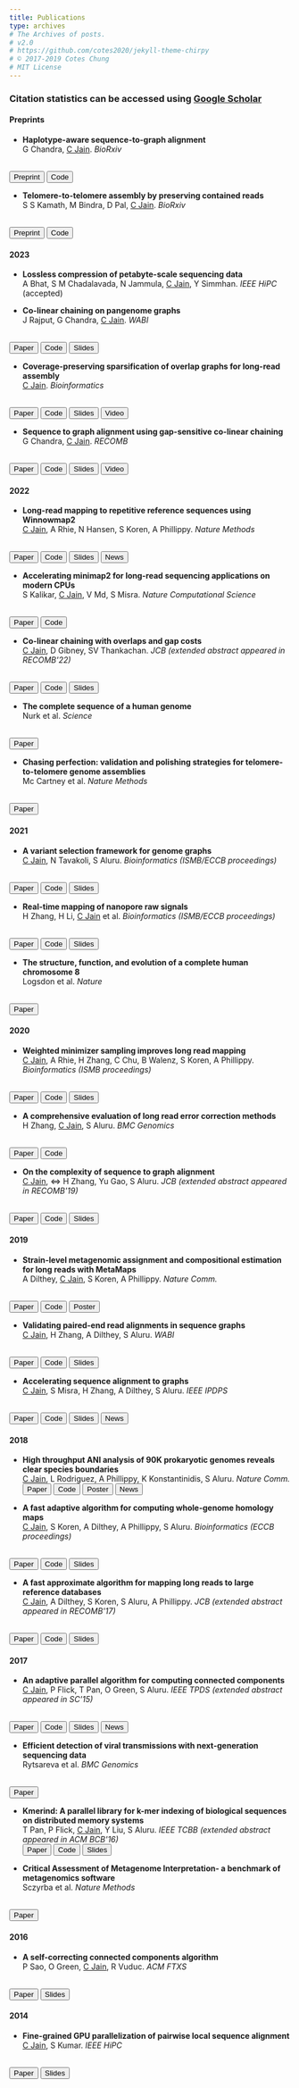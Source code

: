 ```yaml
---
title: Publications
type: archives
# The Archives of posts.
# v2.0
# https://github.com/cotes2020/jekyll-theme-chirpy
# © 2017-2019 Cotes Chung
# MIT License
---
```


<head>
  <link
    href="https://fonts.googleapis.com/css?family=Montserrat"
    rel="stylesheet"
  />
  <link rel="stylesheet" href="../../assets/css/main.css" />
</head>

### Citation statistics can be accessed using [Google Scholar](https://scholar.google.com/citations?user=Y2UmkF0AAAAJ&hl=en)

#### **Preprints**

* **Haplotype-aware sequence-to-graph alignment** <br>
G Chandra, <u>C Jain</u>. _BioRxiv_
<br>
<button type="button" class="btn btn-outline-info btn-sm">
<a href="https://doi.org/10.1101/2023.11.15.566493" style="all: unset; color: inherit">Preprint</a>
</button> 
<button type="button" class="btn btn-outline-secondary btn-sm">
<a href="https://github.com/at-cg/minichain" style="all: unset; color: inherit">Code</a>
</button>

* **Telomere-to-telomere assembly by preserving contained reads** <br>
S S Kamath, M Bindra, D Pal, <u>C Jain</u>. _BioRxiv_
<br>
<button type="button" class="btn btn-outline-info btn-sm">
<a href="https://doi.org/10.1101/2023.11.07.565066" style="all: unset; color: inherit">Preprint</a>
</button> 
<button type="button" class="btn btn-outline-secondary btn-sm">
<a href="https://github.com/at-cg/RAFT" style="all: unset; color: inherit">Code</a>
</button>


#### **2023**

* **Lossless compression of petabyte-scale sequencing data** <br>
A Bhat, S M Chadalavada, N Jammula, <u>C Jain</u>, Y Simmhan. _IEEE HiPC_ (accepted)

* **Co-linear chaining on pangenome graphs** <br>
J Rajput, G Chandra, <u>C Jain</u>. _WABI_
<br>
<button type="button" class="btn btn-outline-info btn-sm">
<a href="https://drive.google.com/file/d/108us_oFqCFUTarTaJCeXaPB5WTKDMbAf/view?usp=sharing" style="all: unset; color: inherit">Paper</a>
</button> 
<button type="button" class="btn btn-outline-secondary btn-sm">
<a href="https://github.com/at-cg/PanAligner" style="all: unset; color: inherit">Code</a>
</button>
<button type="button" class="btn btn-outline-info btn-sm">
<a href="https://drive.google.com/file/d/1vk-2eqoBpQspytp-8C3eWSAc-2nZwCsF/view?usp=share_link" style="all: unset; color: inherit">Slides</a>
</button>

* **Coverage-preserving sparsification of overlap graphs for long-read assembly** <br>
<u>C Jain</u>. _Bioinformatics_
<br>
<button type="button" class="btn btn-outline-info btn-sm">
<a href="https://drive.google.com/file/d/1XHOIbJ95gRpp7Hf-los8QNdxw73br9do/view?usp=sharing" style="all: unset; color: inherit">Paper</a>
</button> 
<button type="button" class="btn btn-outline-secondary btn-sm">
<a href="https://github.com/at-cg/containX" style="all: unset; color: inherit">Code</a>
</button>
<button type="button" class="btn btn-outline-info btn-sm">
<a href="https://drive.google.com/file/d/1GfNyDX2e-oEsUjBza9w111mzdHUVhmy8/view?usp=share_link" style="all: unset; color: inherit">Slides</a>
</button>
<button type="button" class="btn btn-outline-secondary btn-sm">
<a href="https://youtu.be/wolP6MzsGfo" style="all: unset; color: inherit">Video</a>
</button>

* **Sequence to graph alignment using gap-sensitive co-linear chaining** <br>
G Chandra, <u>C Jain</u>. _RECOMB_
<br>
<button type="button" class="btn btn-outline-info btn-sm">
<a href="https://drive.google.com/file/d/16j5OTcscJMEd1_8fldd8GOrq6SWhpUVT/view?usp=sharing" style="all: unset; color: inherit">Paper</a>
</button> 
<button type="button" class="btn btn-outline-secondary btn-sm">
<a href="https://github.com/at-cg/minichain" style="all: unset; color: inherit">Code</a>
</button>
<button type="button" class="btn btn-outline-info btn-sm">
<a href="https://drive.google.com/file/d/1_EcyeHWv4wuOQ8ikgIV3TOvsFFCufQCr/view?usp=sharing" style="all: unset; color: inherit">Slides</a>
</button>
<button type="button" class="btn btn-outline-secondary btn-sm">
<a href="https://youtu.be/uaBsyvePt3w" style="all: unset; color: inherit">Video</a>
</button>

#### **2022**

* **Long-read mapping to repetitive reference sequences using Winnowmap2** <br>
<u>C Jain</u>, A Rhie, N Hansen, S Koren, A Phillippy. _Nature Methods_
<br>
<button type="button" class="btn btn-outline-info btn-sm">
<a href="https://drive.google.com/file/d/1YxLym5_TfTRphj139xkIvI5Xw_o5P67s/view?usp=sharing" style="all: unset; color: inherit">Paper</a>
</button> 
<button type="button" class="btn btn-outline-secondary btn-sm">
<a href="https://github.com/marbl/Winnowmap" style="all: unset; color: inherit">Code</a>
</button> 
<button type="button" class="btn btn-outline-info btn-sm">
<a href="https://drive.google.com/file/d/1CwZ2RfgYGr2o8qXvfyXmpADf1he_xD9j/view?usp=sharing" style="all: unset; color: inherit">Slides</a>
</button>
<button type="button" class="btn btn-outline-success btn-sm"><a href="https://timesofindia.indiatimes.com/india/first-truly-complete-human-genome-sequenced-india-software-plays-key-role/articleshow/83364939.cms" style="all: unset; color: inherit">News</a></button> 

* **Accelerating minimap2 for long-read sequencing applications on modern CPUs** <br>
S Kalikar, <u>C Jain</u>, V Md, S Misra. _Nature Computational Science_
<br>
<button type="button" class="btn btn-outline-info btn-sm">
<a href="https://drive.google.com/file/d/1Xl3m6CX7lOdhEj1pq6VAhsJC-BeqTwDI/view?usp=sharing" style="all: unset; color: inherit">Paper</a>
</button> 
<button type="button" class="btn btn-outline-secondary btn-sm">
<a href="https://github.com/bwa-mem2/mm2-fast" style="all: unset; color: inherit">Code</a>
</button>

* **Co-linear chaining with overlaps and gap costs** <br>
<u>C Jain</u>, D Gibney, SV Thankachan. _JCB (extended abstract appeared in RECOMB'22)_
<br>
<button type="button" class="btn btn-outline-info btn-sm">
<a href="https://drive.google.com/file/d/10B0WIXyIawZTpcLDTAo3fo0Q35_8IKBI/view?usp=sharing" style="all: unset; color: inherit">Paper</a>
</button> 
<button type="button" class="btn btn-outline-secondary btn-sm">
<a href="https://github.com/AT-CG/ChainX" style="all: unset; color: inherit">Code</a>
</button> 
<button type="button" class="btn btn-outline-info btn-sm">
<a href="https://drive.google.com/file/d/1CWtaCIFn33strERXJF4qkNq9i-rTF9t1/view?usp=sharing" style="all: unset; color: inherit">Slides</a>
</button>

* **The complete sequence of a human genome** <br>
Nurk et al. _Science_
<br>
<button type="button" class="btn btn-outline-info btn-sm">
<a href="https://doi.org/10.1126/science.abj6987" style="all: unset; color: inherit">Paper</a>
</button>

* **Chasing perfection: validation and polishing strategies for telomere-to-telomere genome assemblies** <br>
Mc Cartney et al. _Nature Methods_
<br>
<button type="button" class="btn btn-outline-info btn-sm">
<a href="https://doi.org/10.1038/s41592-022-01440-3" style="all: unset; color: inherit">Paper</a>
</button>

#### **2021**

* **A variant selection framework for genome graphs** <br>
<u>C Jain</u>, N Tavakoli, S Aluru. _Bioinformatics (ISMB/ECCB proceedings)_
<br>
<button type="button" class="btn btn-outline-info btn-sm"><a href="https://drive.google.com/file/d/1wyI06sKQin0XQzzI7iPjbHl3_lpOLyi6/view?usp=sharing" style="all: unset; color: inherit">Paper</a></button>
<button type="button" class="btn btn-outline-secondary btn-sm"><a href="https://github.com/at-cg/VF" style="all: unset; color: inherit">Code</a></button>
<button type="button" class="btn btn-outline-info btn-sm"><a href="https://drive.google.com/file/d/1s12icpPBFCj2X9umZpRU2-4pij9kqZet/view?usp=sharing" style="all: unset; color: inherit">Slides</a></button>

* **Real-time mapping of nanopore raw signals** <br>
H Zhang, H Li, <u>C Jain</u> et al. _Bioinformatics (ISMB/ECCB proceedings)_
<br>
<button type="button" class="btn btn-outline-info btn-sm"><a href="https://drive.google.com/file/d/1XCwfX-eoSWk2shd9ke14UyEF-UnZISGZ/view?usp=sharing" style="all: unset; color: inherit">Paper</a></button>
<button type="button" class="btn btn-outline-secondary btn-sm"><a href="https://github.com/haowenz/sigmap" style="all: unset; color: inherit">Code</a></button>
<button type="button" class="btn btn-outline-info btn-sm"><a href="https://drive.google.com/file/d/1yJu6qw7tLLorQxvfbsEpMzN7NlWlpSKp/view?usp=sharing" style="all: unset; color: inherit">Slides</a></button>

* **The structure, function, and evolution of a complete human chromosome 8** <br>
Logsdon et al. _Nature_
<br>
<button type="button" class="btn btn-outline-info btn-sm"><a href="https://www.nature.com/articles/s41586-021-03420-7" style="all: unset; color: inherit">Paper</a></button> 

#### **2020**

* **Weighted minimizer sampling improves long read mapping** <br>
<u>C Jain</u>, A Rhie, H Zhang, C Chu, B Walenz, S Koren, A Phillippy. _Bioinformatics (ISMB proceedings)_
<br>
<button type="button" class="btn btn-outline-info btn-sm"><a href="https://drive.google.com/file/d/1VNdlFJ1w36tUWjSprsatGyZs_KJugxD0/view?usp=sharing" style="all: unset; color: inherit">Paper</a></button> 
<button type="button" class="btn btn-outline-secondary btn-sm"><a href="https://github.com/marbl/Winnowmap" style="all: unset; color: inherit">Code</a></button> 
<button type="button" class="btn btn-outline-info btn-sm"><a href="https://drive.google.com/file/d/1Er4zEYOPqGz9V5b_h7073SBlIQMJn7jl/view?usp=sharing" style="all: unset; color: inherit">Slides</a></button>

* **A comprehensive evaluation of long read error correction methods** <br>
H Zhang, <u>C Jain</u>, S Aluru. _BMC Genomics_
<br>
<button type="button" class="btn btn-outline-info btn-sm"><a href="https://bmcgenomics.biomedcentral.com/articles/10.1186/s12864-020-07227-0" style="all: unset; color: inherit">Paper</a></button> 
<button type="button" class="btn btn-outline-secondary btn-sm"><a href="https://github.com/haowenz/LRECE" style="all: unset; color: inherit">Code</a></button> 

* **On the complexity of sequence to graph alignment** <br>
<u>C Jain</u>, ⇔ H Zhang, Yu Gao, S Aluru. _JCB (extended abstract appeared in RECOMB'19)_
<br>
<button type="button" class="btn btn-outline-info btn-sm"><a href="https://drive.google.com/file/d/12SN5wWBLv36frBzVvChoFSVx3by32t7t/view?usp=sharing" style="all: unset; color: inherit">Paper</a></button> 
<button type="button" class="btn btn-outline-secondary btn-sm"><a href="https://github.com/haowenz/SGA" style="all: unset; color: inherit">Code</a></button> 
<button type="button" class="btn btn-outline-info btn-sm"><a href="https://drive.google.com/file/d/1VjwSNp1Ir9lRQeV3H6JVJ1Sq3b_bGvy-/view?usp=sharing" style="all: unset; color: inherit">Slides</a></button>

#### **2019**

* **Strain-level metagenomic assignment and compositional estimation for long reads with MetaMaps** <br>
A Dilthey, <u>C Jain</u>, S Koren, A Phillippy. _Nature Comm._
<br>
<button type="button" class="btn btn-outline-info btn-sm"><a href="https://drive.google.com/file/d/1D7ACvwyOwPusfNcyvz1xyTznZIoHHHo4/view?usp=sharing" style="all: unset; color: inherit">Paper</a></button> 
<button type="button" class="btn btn-outline-secondary btn-sm"><a href="https://github.com/DiltheyLab/MetaMaps" style="all: unset; color: inherit">Code</a></button> 
<button type="button" class="btn btn-outline-info btn-sm"><a href="https://drive.google.com/file/d/1pnLSgPaL-Y9LaDRphxcbUFk6Bs_38wo8/view?usp=sharing" style="all: unset; color: inherit">Poster</a></button>

* **Validating paired-end read alignments in sequence graphs** <br>
<u>C Jain</u>, H Zhang, A Dilthey, S Aluru. _WABI_
<br>
<button type="button" class="btn btn-outline-info btn-sm"><a href="https://drive.google.com/file/d/1ESLglHaG3Sl82iNx442KBPpQ-yEZGetB/view?usp=sharing" style="all: unset; color: inherit">Paper</a></button> 
<button type="button" class="btn btn-outline-secondary btn-sm"><a href="https://drive.google.com/file/d/1AwevKNDGQpoOq5lz_1leh1VZFV4w3Dj_/view?usp=sharing" style="all: unset; color: inherit">Code</a></button> 
<button type="button" class="btn btn-outline-info btn-sm"><a href="https://github.com/ParBLiSS/PairG" style="all: unset; color: inherit">Slides</a></button>

* **Accelerating sequence alignment to graphs** <br>
<u>C Jain</u>, S Misra, H Zhang, A Dilthey, S Aluru. _IEEE IPDPS_
<br>
<button type="button" class="btn btn-outline-info btn-sm"><a href="https://drive.google.com/file/d/1UHM97Tult4wOv6pXa3OowP6fpdMkCvkF/view?usp=sharing" style="all: unset; color: inherit">Paper</a></button> 
<button type="button" class="btn btn-outline-secondary btn-sm"><a href="https://github.com/ParBLiSS/PaSGAL" style="all: unset; color: inherit">Code</a></button> 
<button type="button" class="btn btn-outline-info btn-sm"><a href="https://drive.google.com/file/d/1nZj5l9EKpRMjgl1UcXI6WeGB6YrgVMTz/view?usp=sharing" style="all: unset; color: inherit">Slides</a></button>
<button type="button" class="btn btn-outline-success btn-sm"><a href="https://www.cc.gatech.edu/news/621751/identifying-differences-disease-causing-genomes-just-went-few-days-few-hours" style="all: unset; color: inherit">News</a></button> 

#### **2018**

* **High throughput ANI analysis of 90K prokaryotic genomes reveals clear species boundaries** <br>
<u>C Jain</u>, L Rodriguez, A Phillippy, K Konstantinidis, S Aluru. _Nature Comm._  
<button type="button" class="btn btn-outline-info btn-sm"><a href="https://drive.google.com/file/d/1u6j7PN0QZPRMfaIr6GtU7Hxu5yVR3MgA/view?usp=sharing" style="all: unset; color: inherit">Paper</a></button> 
<button type="button" class="btn btn-outline-secondary btn-sm"><a href="https://github.com/ParBLiSS/FastANI" style="all: unset; color: inherit">Code</a></button> 
<button type="button" class="btn btn-outline-info btn-sm"><a href="https://drive.google.com/file/d/1kYS13Yu41llbM7QEbDBdLD094PtpqOPW/view?usp=sharing" style="all: unset; color: inherit">Poster</a></button>
<button type="button" class="btn btn-outline-success btn-sm"><a href="https://www.cc.gatech.edu/news/616894/new-approach-speeds-genomic-testing-microbial-species" style="all: unset; color: inherit">News</a></button> 

* **A fast adaptive algorithm for computing whole-genome homology maps** <br>
<u>C Jain</u>, S Koren, A Dilthey, A Phillippy, S Aluru. _Bioinformatics (ECCB proceedings)_
<br>
<button type="button" class="btn btn-outline-info btn-sm"><a href="https://drive.google.com/file/d/1YqY5fa7t3CpR5nN3xU0ntSjnlxR1N0B7/view?usp=sharing" style="all: unset; color: inherit">Paper</a></button> 
<button type="button" class="btn btn-outline-secondary btn-sm"><a href="https://github.com/marbl/MashMap" style="all: unset; color: inherit">Code</a></button> 
<button type="button" class="btn btn-outline-info btn-sm"><a href="https://drive.google.com/file/d/1gcBJL64B0Mjj2NlmtBUsz2fzAr1vZsdJ/view?usp=sharing" style="all: unset; color: inherit">Slides</a></button>

* **A fast approximate algorithm for mapping long reads to large reference databases** <br>
<u>C Jain</u>, A Dilthey, S Koren, S Aluru, A Phillippy. _JCB (extended abstract appeared in RECOMB'17)_
<br>
<button type="button" class="btn btn-outline-info btn-sm"><a href="https://drive.google.com/file/d/1r23RXyXvpSS0_Vcus-Wo747ARHcc0zi1/view?usp=sharing" style="all: unset; color: inherit">Paper</a></button> 
<button type="button" class="btn btn-outline-secondary btn-sm"><a href="https://github.com/marbl/MashMap" style="all: unset; color: inherit">Code</a></button> 
<button type="button" class="btn btn-outline-info btn-sm"><a href="https://drive.google.com/file/d/1COk7F6bdjklih1k5uR7FIaZeRqhPA3g6/view?usp=sharing" style="all: unset; color: inherit">Slides</a></button>

#### **2017**

* **An adaptive parallel algorithm for computing connected components** <br>
<u>C Jain</u>, P Flick, T Pan, O Green, S Aluru. _IEEE TPDS (extended abstract appeared in SC'15)_
<br>
<button type="button" class="btn btn-outline-info btn-sm"><a href="https://drive.google.com/file/d/1IzXwgbpzIVsJ3v0T2EjfIwTZQraeVvSw/view?usp=sharing" style="all: unset; color: inherit">Paper</a></button> 
<button type="button" class="btn btn-outline-secondary btn-sm"><a href="https://github.com/ParBLiSS/parconnect" style="all: unset; color: inherit">Code</a></button> 
<button type="button" class="btn btn-outline-info btn-sm"><a href="https://drive.google.com/file/d/1_fzz9losNp8SF_dXTnfOGm0l6XuDcekK/view?usp=sharing" style="all: unset; color: inherit">Slides</a></button>
<button type="button" class="btn btn-outline-success btn-sm"><a href="https://cacm.acm.org/blogs/blog-cacm/200433-sc16-adds-computational-reproducibility-to-student-competition/fulltext" style="all: unset; color: inherit">News</a></button> 

* **Efficient detection of viral transmissions with next-generation sequencing data** <br>
Rytsareva et al. _BMC Genomics_
<br>
<button type="button" class="btn btn-outline-info btn-sm"><a href="https://bmcgenomics.biomedcentral.com/articles/10.1186/s12864-017-3732-4" style="all: unset; color: inherit">Paper</a></button> 

* **Kmerind: A parallel library for k-mer indexing of biological sequences on distributed memory systems** <br>
T Pan, P Flick, <u>C Jain</u>, Y Liu, S Aluru. _IEEE TCBB (extended abstract appeared in ACM BCB'16)_  
<button type="button" class="btn btn-outline-info btn-sm"><a href="https://drive.google.com/file/d/1tKBuB25M0qci-Za6NtAaqAwgy7ZriGX7/view?usp=sharing" style="all: unset; color: inherit">Paper</a></button> 
<button type="button" class="btn btn-outline-secondary btn-sm"><a href="https://github.com/ParBLiSS/kmerind" style="all: unset; color: inherit">Code</a></button> 
<button type="button" class="btn btn-outline-info btn-sm"><a href="https://drive.google.com/file/d/1_ALtEMWnr5cf_NR3ey1PpYE7-b-MiKV_/view?usp=sharing" style="all: unset; color: inherit">Slides</a></button>

* **Critical Assessment of Metagenome Interpretation- a benchmark of metagenomics software** <br>
Sczyrba et al. _Nature Methods_
<br>
<button type="button" class="btn btn-outline-info btn-sm"><a href="https://www.nature.com/articles/nmeth.4458" style="all: unset; color: inherit">Paper</a></button> 


#### **2016**

* **A self-correcting connected components algorithm** <br>
P Sao, O Green, <u>C Jain</u>, R Vuduc. _ACM FTXS_
<br>
<button type="button" class="btn btn-outline-info btn-sm"><a href="https://dl.acm.org/doi/10.1145/2909428.2909435" style="all: unset; color: inherit">Paper</a></button> 
<button type="button" class="btn btn-outline-info btn-sm"><a href="https://drive.google.com/file/d/11BGzNOdLtxFehVymvfs__Vwie_LYK0ni/view?usp=sharing" style="all: unset; color: inherit">Slides</a></button>

#### **2014**

* **Fine-grained GPU parallelization of pairwise local sequence alignment** <br>
<u>C Jain</u>, S Kumar. _IEEE HiPC_
<br>
<button type="button" class="btn btn-outline-info btn-sm"><a href="https://drive.google.com/file/d/1NKVgF0wI73DwxLldSpSGj5_BAknA2X_S/view?usp=sharing" style="all: unset; color: inherit">Paper</a></button> 
<button type="button" class="btn btn-outline-info btn-sm"><a href="https://drive.google.com/file/d/11iYwjh0r-sXCSGsLrUm689imAsdz5qb4/view?usp=sharing" style="all: unset; color: inherit">Slides</a></button>

